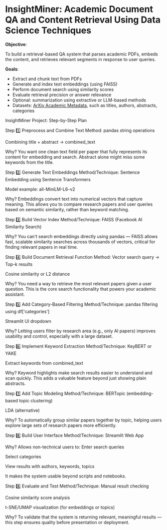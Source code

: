 # InsightMiner: Academic Document QA and Content Retrieval Using Data Science Techniques

**Objective**:

To build a retrieval-based QA system that parses academic PDFs, embeds the content, and retrieves relevant segments in response to user queries.

**Goals**:

- Extract and chunk text from PDFs
- Generate and index text embeddings (using FAISS)
- Perform document search using similarity scores
- Evaluate retrieval precision or answer relevance
- Optional: summarization using extractive or LLM-based methods
- Datasets: [ArXiv Academic Metadata](https://www.kaggle.com/datasets/Cornell-University/arxiv), such as titles, authors, abstracts, categories

InsightMiner Project: Step-by-Step Plan

Step 1️⃣ Preprocess and Combine Text Method:
pandas string operations

Combining title + abstract → combined_text

Why?
 You want one clean text field per paper that fully represents its content for embedding and search. Abstract alone might miss some keywords from the title.

Step 2️⃣ Generate Text Embeddings
Method/Technique:
Sentence Embedding using Sentence Transformers

Model example: all-MiniLM-L6-v2

Why?
 Embeddings convert text into numerical vectors that capture meaning. This allows you to compare research papers and user queries based on semantic similarity, rather than keyword matching.

Step 3️⃣ Build Vector Index
Method/Technique:
FAISS (Facebook AI Similarity Search)

Why?
 You can't search embeddings directly using pandas — FAISS allows fast, scalable similarity searches across thousands of vectors, critical for finding relevant papers in real time.

Step 4️⃣ Build Document Retrieval Function
Method:
Vector search query → Top-k results

Cosine similarity or L2 distance

Why?
 You need a way to retrieve the most relevant papers given a user question. This is the core search functionality that powers your academic assistant.

Step 5️⃣ Add Category-Based Filtering
Method/Technique:
pandas filtering using df['categories']

Streamlit UI dropdown

Why?
 Letting users filter by research area (e.g., only AI papers) improves usability and control, especially with a large dataset.

Step 6️⃣ Implement Keyword Extraction
Method/Technique:
KeyBERT or YAKE

Extract keywords from combined_text

Why?
 Keyword highlights make search results easier to understand and scan quickly. This adds a valuable feature beyond just showing plain abstracts.

Step 7️⃣ Add Topic Modeling
Method/Technique:
BERTopic (embedding-based topic clustering)

LDA (alternative)

Why?
 To automatically group similar papers together by topic, helping users explore large sets of research papers more efficiently.

Step 8️⃣ Build User Interface
Method/Technique:
Streamlit Web App

Why?
 Allows non-technical users to:
Enter search queries

Select categories

View results with authors, keywords, topics

It makes the system usable beyond scripts and notebooks.


Step 9️⃣ Evaluate and Test
Method/Technique:
Manual result checking

Cosine similarity score analysis

t-SNE/UMAP visualization (for embeddings or topics)

Why?
 To validate that the system is returning relevant, meaningful results — this step ensures quality before presentation or deployment.
